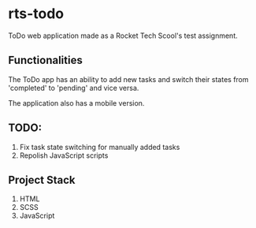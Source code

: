 # rts-todo
ToDo web application made as a Rocket Tech Scool's test assignment.

## Functionalities

The ToDo app has an ability to add new tasks and switch their states from 'completed' to 'pending' and vice versa. 

The application also has a mobile version.

## TODO:

<ol>
  <li>Fix task state switching for manually added tasks</li>
  <li>Repolish JavaScript scripts</li>
</ol>

## Project Stack

<ol>
  <li>HTML</li>
  <li>SCSS</li>
  <li>JavaScript</li>
</ol>
